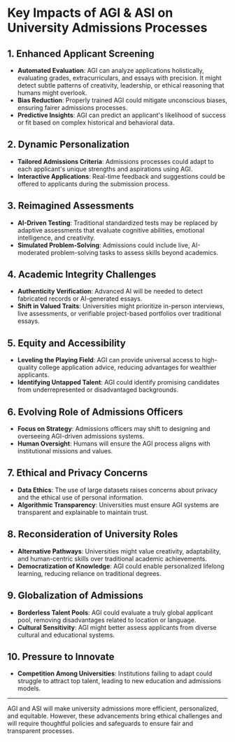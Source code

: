 # Key Impacts of AGI & ASI on University Admissions Processes

## 1. Enhanced Applicant Screening
- **Automated Evaluation**: AGI can analyze applications holistically, evaluating grades, extracurriculars, and essays with precision. It might detect subtle patterns of creativity, leadership, or ethical reasoning that humans might overlook.
- **Bias Reduction**: Properly trained AGI could mitigate unconscious biases, ensuring fairer admissions processes.
- **Predictive Insights**: AGI can predict an applicant's likelihood of success or fit based on complex historical and behavioral data.

## 2. Dynamic Personalization
- **Tailored Admissions Criteria**: Admissions processes could adapt to each applicant's unique strengths and aspirations using AGI.
- **Interactive Applications**: Real-time feedback and suggestions could be offered to applicants during the submission process.

## 3. Reimagined Assessments
- **AI-Driven Testing**: Traditional standardized tests may be replaced by adaptive assessments that evaluate cognitive abilities, emotional intelligence, and creativity.
- **Simulated Problem-Solving**: Admissions could include live, AI-moderated problem-solving tasks to assess skills beyond academics.

## 4. Academic Integrity Challenges
- **Authenticity Verification**: Advanced AI will be needed to detect fabricated records or AI-generated essays.
- **Shift in Valued Traits**: Universities might prioritize in-person interviews, live assessments, or verifiable project-based portfolios over traditional essays.

## 5. Equity and Accessibility
- **Leveling the Playing Field**: AGI can provide universal access to high-quality college application advice, reducing advantages for wealthier applicants.
- **Identifying Untapped Talent**: AGI could identify promising candidates from underrepresented or disadvantaged backgrounds.

## 6. Evolving Role of Admissions Officers
- **Focus on Strategy**: Admissions officers may shift to designing and overseeing AGI-driven admissions systems.
- **Human Oversight**: Humans will ensure the AGI process aligns with institutional missions and values.

## 7. Ethical and Privacy Concerns
- **Data Ethics**: The use of large datasets raises concerns about privacy and the ethical use of personal information.
- **Algorithmic Transparency**: Universities must ensure AGI systems are transparent and explainable to maintain trust.

## 8. Reconsideration of University Roles
- **Alternative Pathways**: Universities might value creativity, adaptability, and human-centric skills over traditional academic achievements.
- **Democratization of Knowledge**: AGI could enable personalized lifelong learning, reducing reliance on traditional degrees.

## 9. Globalization of Admissions
- **Borderless Talent Pools**: AGI could evaluate a truly global applicant pool, removing disadvantages related to location or language.
- **Cultural Sensitivity**: AGI might better assess applicants from diverse cultural and educational systems.

## 10. Pressure to Innovate
- **Competition Among Universities**: Institutions failing to adapt could struggle to attract top talent, leading to new education and admissions models.

---

AGI and ASI will make university admissions more efficient, personalized, and equitable. However, these advancements bring ethical challenges and will require thoughtful policies and safeguards to ensure fair and transparent processes.
